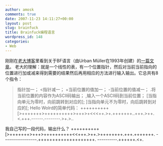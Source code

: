 ```yaml
---
author: amosk
comments: true
date: 2007-11-23 14:11:27+00:00
layout: post
slug: brainfuck
title: Brainfuck编程语言
wordpress_id: 148
categories:
- Web
---
```


刚刚在[老大博客](http://amankwahly.cn/blog)里看到关于BF语言（由Urban Müller在1993年创建）的[一篇文章](http://amankwahly.cn/blog/?p=97)。
老大的理解：就是一个线性的表，有一个位置指针，然后对当前当前指向的位置进行加或减来得到需要的结果然后再用相应的方法进行输入输出。它总共有8个指令：
>指针加一；
<指针减一；
+当前位置的值加一；
-当前位置的值减一；
.将当前位置的内容作为ASCII码输出；
,输入一个ASCII码到当前位置；
[当指向单元为零时，向前跳转到对应的];
]当指向单元不为零时，向后跳转到对应的[;
Hello Wolrd的简单代码：
++++++++++[>+++++++>++++++++++>+++>+<<<++.>+.+++++++..+++.>++.<.+++.------.--------.>+.>..

我自己写的一段代码，输出什么？
++++++++++[>+++++++>+++>++++++++++<<+++.>++.>++++++++.+++.+++++++.
-----------------.++++++++++++++++++++.
----------.++++++.<+.
